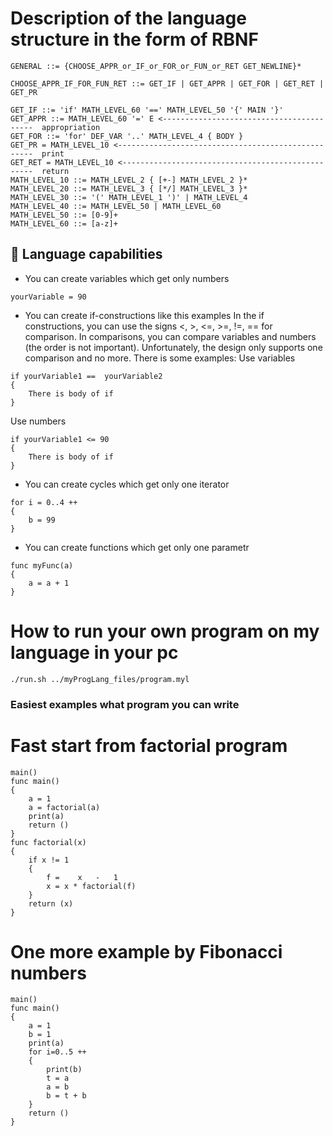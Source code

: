 # Description of the language structure in the form of RBNF
```
GENERAL ::= {CHOOSE_APPR_or_IF_or_FOR_or_FUN_or_RET GET_NEWLINE}*

CHOOSE_APPR_IF_FOR_FUN_RET ::= GET_IF | GET_APPR | GET_FOR | GET_RET | GET_PR 

GET_IF ::= 'if' MATH_LEVEL_60 '==' MATH_LEVEL_50 '{' MAIN '}'
GET_APPR ::= MATH_LEVEL_60 '=' E <-----------------------------------------  appropriation
GET_FOR ::= 'for' DEF_VAR '..' MATH_LEVEL_4 { BODY } 
GET_PR = MATH_LEVEL_10 <---------------------------------------------------  print
GET_RET = MATH_LEVEL_10 <--------------------------------------------------  return
MATH_LEVEL_10 ::= MATH_LEVEL_2 { [+-] MATH_LEVEL_2 }*
MATH_LEVEL_20 ::= MATH_LEVEL_3 { [*/] MATH_LEVEL_3 }*
MATH_LEVEL_30 ::= '(' MATH_LEVEL_1 ')' | MATH_LEVEL_4
MATH_LEVEL_40 ::= MATH_LEVEL_50 | MATH_LEVEL_60
MATH_LEVEL_50 ::= [0-9]+
MATH_LEVEL_60 ::= [a-z]+
```

## 💪 Language capabilities

- You can create variables which get only numbers
```
yourVariable = 90
```

- You can create if-constructions like this examples
In the if constructions, you can use the signs <, >, <=, >=, !=, == for comparison. In comparisons, 
you can compare variables and numbers (the order is not important). Unfortunately, the design only 
supports one comparison and no more.
There is some examples:
Use variables
```
if yourVariable1 ==  yourVariable2
{
    There is body of if
}
```
Use numbers
```
if yourVariable1 <= 90
{
    There is body of if
}
```


- You can create cycles which get only one iterator
```
for i = 0..4 ++
{
    b = 99
}
```
- You can create functions which get only one parametr
```
func myFunc(a)
{
    a = a + 1
}
```
# How to run your own program on my language in your pc
```
./run.sh ../myProgLang_files/program.myl
```
### Easiest examples what program you can write
# Fast start from factorial program
```
main()
func main()
{
    a = 1
    a = factorial(a)
    print(a)
    return ()
}
func factorial(x)
{
    if x != 1
    {
        f =    x   -   1
        x = x * factorial(f)
    }
    return (x)
}
```
# One more example by Fibonacci numbers
```
main()
func main()
{
    a = 1
    b = 1
    print(a)
    for i=0..5 ++
    {
        print(b)
        t = a
        a = b
        b = t + b
    }
    return ()
}
```

